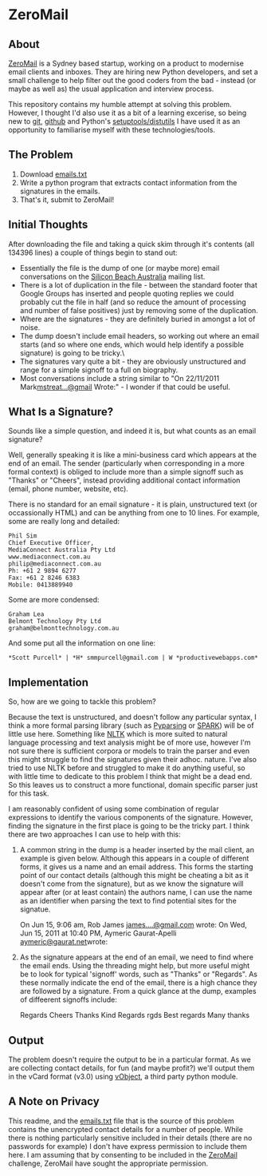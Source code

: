 ZeroMail
========

About
-----

[ZeroMail][1] is a Sydney based startup, working on a product to modernise email clients and inboxes.  They are hiring new Python developers, and set a small challenge to help filter out the good coders from the bad - instead (or maybe as well as) the usual application and interview process.

This repository contains my humble attempt at solving this problem.  However, I thought I'd also use it as a bit of a learning excerise, so being new to [git][2], [github][3] and Python's [setuptools/distutils][4] I have used it as an opportunity to familiarise myself with these technologies/tools.

The Problem
-----------

1. Download [emails.txt][5]
2. Write a python program that extracts contact information from the signatures in the emails.
3. That's it, submit to ZeroMail!

Initial Thoughts
----------------

After downloading the file and taking a quick skim through it's contents (all 134396 lines) a couple of things begin to stand out:

* Essentially the file is the dump of one (or maybe more) email conversations on the [Silicon Beach Australia][6] mailing list.
* There is a lot of duplication in the file - between the standard footer that Google Groups has inserted and people quoting replies we could probably cut the file in half (and so reduce the amount of processing and number of false positives) just by removing some of the duplication.
* Where are the signatures - they are definitely buried in amongst a lot of noise.
* The dump doesn't include email headers, so working out where an email starts (and so where one ends, which would help identify a possible signature) is going to be tricky.\
* The signatures vary quite a bit - they are obviously unstructured and range for a simple signoff to a full on biography.
* Most conversations include a string similar to "On 22/11/2011 Mark<mstreat...@gmail> Wrote:" - I wonder if that could be useful.

What Is a Signature?
--------------------

Sounds like a simple question, and indeed it is, but what counts as an email signature?

Well, generally speaking it is like a mini-business card which appears at the end of an email.  The sender (particularly when corresponding in a more formal context) is obliged to include more than a simple signoff such as "Thanks" or "Cheers", instead providing additional contact information (email, phone number, website, etc).

There is no standard for an email signature - it is plain, unstructured text (or occassionally HTML) and can be anything from one to 10 lines. For example, some are really long and detailed:

    Phil Sim
    Chief Executive Officer,
    MediaConnect Australia Pty Ltd
    www.mediaconnect.com.au
    philip@mediaconnect.com.au
    Ph: +61 2 9894 6277
    Fax: +61 2 8246 6383
    Mobile: 0413889940

Some are more condensed:

    Graham Lea
    Belmont Technology Pty Ltd
    graham@belmonttechnology.com.au

And some put all the information on one line:

    *Scott Purcell* | *H* smmpurcell@gmail.com | W *productivewebapps.com*

Implementation
--------------

So, how are we going to tackle this problem?  

Because the text is unstructured, and doesn't follow any particular syntax, I think a more formal parsing library (such as [Pyparsing][7] or [SPARK][8]) will be of little use here.  Something like [NLTK][9] which is more suited to natural language processing and text analysis might be of more use, however I'm not sure there is sufficient corpora or models to train the parser and even this might struggle to find the signatures given their adhoc. nature.  I've also tried to use NLTK before and struggled to make it do anything useful, so with little time to dedicate to this problem I think that might be a dead end.  So this leaves us to construct a more functional, domain specific parser just for this task.

I am reasonably confident of using some combination of regular expressions to identify the various components of the signature.  However, finding the signature in the first place is going to be the tricky part.  I think there are two approaches I can use to help with this:

1. A common string in the dump is a header inserted by the mail client, an example is given below.  Although this appears in a couple of different forms, it gives us a name and an email address.  This forms the starting point of our contact details (although this might be cheating a bit as it doesn't come from the signature), but as we know the signature will appear after (or at least contain) the authors name, I can use the name as an identifier when parsing the text to find potential sites for the signatue.

    On Jun 15, 9:06 am, Rob James <james....@gmail.com> wrote:
    On Wed, Jun 15, 2011 at 10:40 PM, Aymeric Gaurat-Apelli <aymeric@gaurat.net>wrote:

2. As the signature appears at the end of an email, we need to find where the email ends.  Using the threading might help, but more useful might be to look for typical 'signoff' words, such as "Thanks" or "Regards".  As these normally indicate the end of the email, there is a high chance they are followed by a signature.  From a quick glance at the dump, examples of diffeerent signoffs include:

    Regards
    Cheers
    Thanks
    Kind Regards
    rgds
    Best regards
    Many thanks

Output
------

The problem doesn't require the output to be in a particular format.  As we are collecting contact details, for fun (and maybe profit?) we'll output them in the vCard format (v3.0) using [vObject][10], a third party python module.

A Note on Privacy
-----------------

This readme, and the [emails.txt][5] file that is the source of this problem contains the unencrypted contact details for a number of people.  While there is nothing particularly sensitive included in their details (there are no passwords for example) I don't have express permission to include them here.  I am assuming that by consenting to be included in the [ZeroMail][1] challenge, ZeroMail have sought the appropriate permission.

[1]: http://zeromail.com/                                   "ZeroMail"
[2]: http://git-scm.com/                                    "Git"
[3]: https://github.com/                                    "GitHub"
[4]: http://docs.python.org/distutils/index.html            "Distributing Python Modules"
[5]: http://zeromail.com/static/download/emails.txt         "emails.txt"
[6]: http://groups.google.com/group/silicon-beach-australia "Silicon Beach Australi"
[7]: http://pyparsing.wikispaces.com/                       "Pyparsing"
[8]: http://pages.cpsc.ucalgary.ca/~aycock/spark/           "SPARK"
[9]: http://www.nltk.org/                                   "NLTK"
[10]: http://vobject.skyhouseconsulting.com/usage.html      "vObject"

